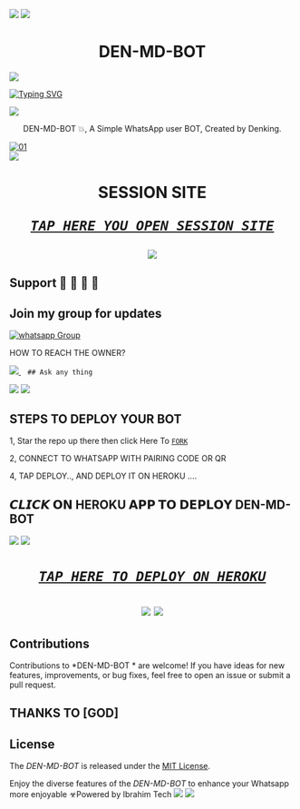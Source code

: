 <a><img src='https://i.imgur.com/LyHic3i.gif'/></a>
<a><img src='https://i.imgur.com/LyHic3i.gif'/></a>
 <h1 align="center"> DEN-MD-BOT </h1>


<a><img src='https://i.imgur.com/LyHic3i.gif'/></a>
      
[![Typing SVG](https://readme-typing-svg.herokuapp.com?font=Rockstar-ExtraBold&color=blue&lines=𝗔𝗠+DEN+𝗠𝗗+𝗖𝗥𝗘𝗔𝗧𝗘𝗗+𝗕𝗬+DENKING)](https://git.io/typing-svg)

<a><img src='https://i.imgur.com/LyHic3i.gif'/></a>
 
<p align="center"> DEN-MD-BOT 💥, A Simple WhatsApp user BOT, Created by Denking.
</p>
<p align="center">


  <a href="https://ibb.co/N6NMDtn"><img src="https://telegra.ph/file/557f1309a0005c937db7e.jpg" alt="01" border="0" /></a>                     
<a><img src='https://i.imgur.com/LyHic3i.gif'/></a>
 <h1 align="center">  SESSION SITE 



  ***[`TAP HERE YOU OPEN SESSION SITE`](https://github.com/Kingden1/SESSION-SITE/tree/main)***


<a><img src='https://i.imgur.com/LyHic3i.gif'/></a>
## Support 🧧 🧧 🧧 🧧
## Join my group for updates 
<a href="https://chat.whatsapp.com/Cxdepa0BrLd62ZOe8QAE2U" target="_blank">
    <img alt="whatsapp Group" src="https://img.shields.io/badge/ Whatsapp Support Channel -25D366?style=for-the-badge&logo=whatsapp&logoColor=white" />
  </a>
</p>


HOW TO REACH THE OWNER? 
 
   
   <a href="https://wa.me/254725099642">
    <img src="https://img.shields.io/badge/WhatsApp-25D366?style=for-the-badge&logo=whatsapp&logoColor=white" />
  </a>&nbsp;&nbsp;
   <a

    ## Ask any thing
<a><img src='https://i.imgur.com/LyHic3i.gif'/></a>
<a><img src='https://i.imgur.com/LyHic3i.gif'/></a>

## STEPS TO DEPLOY YOUR BOT


1, Star the repo up there then click Here To  [`FORK`](https://github.com/Kingden1/DEN-MD-BOT/fork)

2, CONNECT TO WHATSAPP WITH PAIRING CODE OR QR



4, TAP DEPLOY.., AND DEPLOY IT ON HEROKU ....

## 𝘾𝙇𝙄𝘾𝙆 𝗢𝗡 HEROKU 𝗔𝗣𝗣 𝗧𝗢 𝗗𝗘𝗣𝗟𝗢𝗬  DEN-MD-BOT 

<a><img src='https://i.imgur.com/LyHic3i.gif'/></a>
<a><img src='https://i.imgur.com/LyHic3i.gif'/></a>

 <h1 align="center">

  ***[`TAP HERE TO DEPLOY ON HEROKU`](https://github.com/Kingden1-AI/DEPLOYMENT-SITE)***




<a><img src='https://i.imgur.com/LyHic3i.gif'/></a>
<a><img src='https://i.imgur.com/LyHic3i.gif'/></a>
   
  




## Contributions


Contributions to *DEN-MD-BOT * are welcome! If you have ideas for new features, improvements, or bug fixes, feel free to open an issue or submit a pull request.
## THANKS TO [GOD]

## License

The *DEN-MD-BOT* is released under the [MIT License](https://opensource.org/licenses/MIT).

Enjoy the diverse features of the *DEN-MD-BOT*  to enhance your Whatsapp more enjoyable
☣Powered by Ibrahim Tech
<a><img src='https://i.imgur.com/LyHic3i.gif'/></a>
<a><img src='https://i.imgur.com/LyHic3i.gif'/></a>

